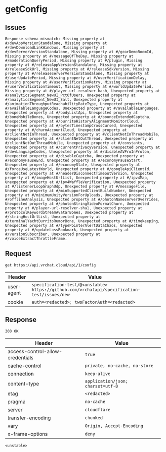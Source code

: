# getConfig

## Issues
```
Response schema mismatch: Missing property at #/devAppVersionStandalone, Missing property at #/devDownloadLinkWindows, Missing property at #/devServerVersionStandalone, Missing property at #/gearDemoRoomId, Missing property at #/messageOfTheDay, Missing property at #/moderationQueryPeriod, Missing property at #/plugin, Missing property at #/releaseAppVersionStandalone, Missing property at #/releaseSdkUrl, Missing property at #/releaseSdkVersion, Missing property at #/releaseServerVersionStandalone, Missing property at #/userUpdatePeriod, Missing property at #/userVerificationDelay, Missing property at #/userVerificationRetry, Missing property at #/userVerificationTimeout, Missing property at #/worldUpdatePeriod, Missing property at #/player-url-resolver-hash, Unexpected property at #/analyticsSegment_NewUI_PctOfUsers, Unexpected property at #/analyticsSegment_NewUI_Salt, Unexpected property at #/animationThroughputReachabilityRateType, Unexpected property at #/availableLanguageCodes, Unexpected property at #/availableLanguages, Unexpected property at #/bodyListApi, Unexpected property at #/boneMobileBones, Unexpected property at #/bounceExtendedCaptcha, Unexpected property at #/burritoHistoryAlignmentMonitorCloud, Unexpected property at #/bytesTimestampCrossCursed, Unexpected property at #/churnAccountCloud, Unexpected property at #/clientNetInThread, Unexpected property at #/clientNetInThreadMobile, Unexpected property at #/clientNetOutThread, Unexpected property at #/clientNetOutThreadMobile, Unexpected property at #/constants, Unexpected property at #/currentPrivacyVersion, Unexpected property at #/devLanguageCodes, Unexpected property at #/disableAVProInProton, Unexpected property at #/disableCaptcha, Unexpected property at #/economyPauseEnd, Unexpected property at #/economyPauseStart, Unexpected property at #/economyState, Unexpected property at #/forceUseLatestWorld, Unexpected property at #/googleApiClientId, Unexpected property at #/headerDisconnectTimeoutVersion, Unexpected property at #/imageHostUrlList, Unexpected property at #/ipv4Map, Unexpected property at #/ipv4WaffleVerification, Unexpected property at #/listenerLoopGraphUdp, Unexpected property at #/messageFile, Unexpected property at #/minSupportedClientBuildNumber, Unexpected property at #/minimumUnityVersionForUploads, Unexpected property at #/offlineAnalysis, Unexpected property at #/photonNameserverOverrides, Unexpected property at #/photonStringVideoFormatChurn, Unexpected property at #/player-url-resolver-sha1, Unexpected property at #/protocolKeywordStreamAvatarBones, Unexpected property at #/stringHostUrlList, Unexpected property at #/terminalYachtBurritoRumorBone, Unexpected property at #/timekeeping, Unexpected property at #/typePointerAlertDataChaos, Unexpected property at #/updateLossBookmark, Unexpected property at #/versionSubscriber, Unexpected property at #/voiceExtractThrottleFrame.
```

## Request
`get https://api.vrchat.cloud/api/1/config`

| Header | Value |
| ------ | ----- |
| user-agent | `specification-test/@<unstable> https://github.com/vrchatapi/specification-test/issues/new` |
| cookie | `auth=<redacted>; twoFactorAuth=<redacted>` |


## Response
`200 OK`

| Header | Value |
| ------ | ----- |
| access-control-allow-credentials | `true` |
| cache-control | `private, no-cache, no-store` |
| connection | `keep-alive` |
| content-type | `application/json; charset=utf-8` |
| etag | `<redacted>` |
| pragma | `no-cache` |
| server | `cloudflare` |
| transfer-encoding | `chunked` |
| vary | `Origin, Accept-Encoding` |
| x-frame-options | `deny` |

```jsonc
<unstable>
```
